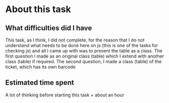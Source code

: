 # About this task

## What difficulties did I have

This task, as I think, I did not complete, for the reason that
I do not understand what needs to be done here on js (this is one of the tasks for checking js)
and all I came up with was to present the table as a class.
The first question I made as an original class (table) which I extend with another class (table) if required.
The second question, I made a class (table) of the ticket, which has its own barcode

## Estimated time spent

A lot of thinking before starting this task + about an hour
